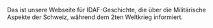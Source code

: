 Das ist unsere Webseite für IDAF-Geschichte, die über die Militärische Aspekte der Schweiz, während dem 2ten Weltkrieg informiert.
